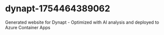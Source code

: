 # dynapt-1754464389062
Generated website for Dynapt - Optimized with AI analysis and deployed to Azure Container Apps
